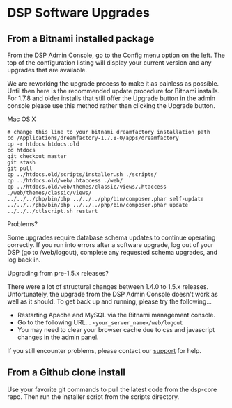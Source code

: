# DSP Software Upgrades


## From a Bitnami installed package

From the DSP Admin Console, go to the Config menu option on the left. The top of the configuration listing will display your current version and any upgrades that are available.

We are reworking the upgrade process to make it as painless as possible. Until then here is the recommended update procedure for Bitnami installs. For 1.7.8 and older installs that still offer the Upgrade button in the admin console please use this method rather than clicking the Upgrade button.

Mac OS X

```shell
# change this line to your bitnami dreamfactory installation path
cd /Applications/dreamfactory-1.7.8-0/apps/dreamfactory
cp -r htdocs htdocs.old
cd htdocs
git checkout master
git stash
git pull
cp ../htdocs.old/scripts/installer.sh ./scripts/
cp ../htdocs.old/web/.htaccess ./web/
cp ../htdocs.old/web/themes/classic/views/.htaccess  ./web/themes/classic/views/
../../../php/bin/php ../../../php/bin/composer.phar self-update
../../../php/bin/php ../../../php/bin/composer.phar update
../../../ctlscript.sh restart
```
Problems?

Some upgrades require database schema updates to continue operating correctly. If you run into errors after a software upgrade, log out of your DSP (go to <server>/web/logout), complete any requested schema upgrades, and log back in.

Upgrading from pre-1.5.x releases? 

There were a lot of structural changes between 1.4.0 to 1.5.x releases. Unfortunately, the upgrade from the DSP Admin Console doesn't work as well as it should. To get back up and running, please try the following...

* Restarting Apache and MySQL via the Bitnami management console.
* Go to the following URL... `<your_server_name>/web/logout`
* You may need to clear your browser cache due to css and javascript changes in the admin panel.


If you still encounter problems, please contact our [support](Contact-DreamFactory-Support) for help.

## From a Github clone install

Use your favorite git commands to pull the latest code from the dsp-core repo. Then run the installer script from the scripts directory. 